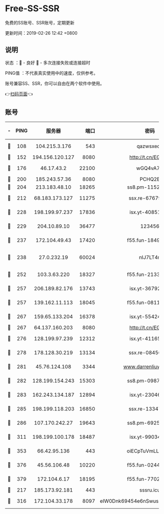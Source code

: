 # Free-SS-SSR

免费的SS账号、SSR账号，定期更新

更新时间：2019-02-26 12:42 +0800

## 说明

状态     ：🙂 - 良好 🙁 - 多次连接失败或连接超时

PING值   ：不代表真实使用中的速度，仅供参考。

账号兼容SS、SSR，你可以自由在两个软件中使用。

👉[扫码页面](https://liesauer.github.io/free-ss-ssr.github.io/)👈

## 账号

|-|PING|服务器|端口|密码|加密方式|区域|
|:----:|:----:|:-----:|-----:|:----:|:----:|:----:|
|🙂|108|104.215.3.176|543|qazwsxedc|aes-256-gcm|JP|
|🙂|152|194.156.120.127|8080|http://t.cn/EGJIyrl|rc4-md5|RU|
|🙂|176|46.17.43.2|22100|wGQ4vA7D|aes-256-gcm|RU|
|🙂|200|185.243.57.36|8080|PCHQ2E|rc4-md5|US|
|🙂|204|213.183.48.10|18265|ss8.pm-11524914|rc4-md5|RU|
|🙂|212|68.183.173.127|11275|ssx.re-67679470|aes-256-cfb|US|
|🙂|228|198.199.97.237|17836|isx.yt-40851565|aes-256-cfb|US|
|🙂|229|204.10.89.10|36477|123456|aes-256-cfb|US|
|🙂|237|172.104.49.43|17420|f55.fun-18495556|aes-256-cfb|SG|
|🙂|238|27.0.232.19|60024|nIJ7LT4n|xchacha20-ietf-poly1305|HK|
|🙂|252|103.3.63.220|18327|f55.fun-21337727|aes-256-cfb|SG|
|🙂|257|206.189.82.176|13743|isx.yt-36792230|aes-256-cfb|SG|
|🙂|257|139.162.11.113|18045|f55.fun-08116553|aes-256-cfb|SG|
|🙂|267|159.65.133.204|16378|isx.yt-55424793|aes-256-cfb|SG|
|🙂|267|64.137.160.203|8080|http://t.cn/EGJIyrl|rc4-md5|CA|
|🙂|276|128.199.97.239|12312|isx.yt-41165013|aes-256-cfb|SG|
|🙂|278|178.128.30.219|13134|ssx.re-08456278|aes-256-cfb|SG|
|🙂|281|45.76.124.108|3344|www.darrenliuwei.com|aes-256-cfb|AU|
|🙂|282|128.199.154.243|15303|ss8.pm-09872872|aes-256-cfb|SG|
|🙂|283|162.243.134.187|12894|isx.yt-23046109|aes-256-cfb|US|
|🙂|285|198.199.118.203|16850|ssx.re-13347864|aes-256-cfb|US|
|🙂|286|107.170.242.27|19643|ss8.pm-69252395|aes-256-cfb|US|
|🙂|311|198.199.100.178|18487|isx.yt-99034237|aes-256-cfb|US|
|🙂|353|66.42.95.136|443|oiECpTuVmLLxk4Ts|aes-256-cfb|US|
|🙂|376|45.56.106.48|10220|f55.fun-02447573|aes-256-cfb|US|
|🙂|379|172.104.6.17|18195|f55.fun-77023354|aes-256-cfb|US|
|🙂|217|185.173.92.181|443|sssru.icu|rc4-md5|RU|
|🙂|316|172.104.33.178|8097|eIW0Dnk69454e6nSwuspv9DmS201tQ0D|aes-256-cfb|SG|
